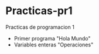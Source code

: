 # Practicas-pr1
Practicas de programacion 1
* Primer programa "Hola Mundo"
* Variables enteras "Operaciones"
